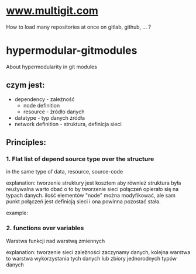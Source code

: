 # www.multigit.com

How to load many repositories at once on gitlab, github, ... ?


# hypermodular-gitmodules
About hypermodularity in git modules

## czym jest:

+ dependency - zależność
  + node definition
  + resource - źródło danych
+ datatype - typ danych źródła
+ network definition - struktura, definicja sieci

  

## Principles:

### 1. Flat list of depend source type over the structure 
in the same type of data, resource, source-code

explanation:
tworzenie struktury jest kosztem
aby również struktura była reużywalna warto dbać o to by tworzenie sieci połączeń opierało się na typach danych.
ilość elementów "node" można modyfikować, ale sam punkt połączeń jest definicją sieci i ona powinna pozostać stała.

example:


### 2. functions over variables
Warstwa funkcji nad warstwą zmiennych

explanation:
tworzenie sieci zależności zaczynamy danych, kolejna warstwa to warstwa wykorzystania tych danych lub zbiory jednorodnych typów danych

